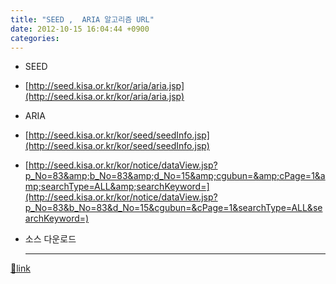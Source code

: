 ```yaml
---
title: "SEED ,  ARIA 알고리즘 URL"
date: 2012-10-15 16:04:44 +0900
categories: 
---
```

  

- SEED
- [http://seed.kisa.or.kr/kor/aria/aria.jsp](http://seed.kisa.or.kr/kor/aria/aria.jsp)

- ARIA
- [http://seed.kisa.or.kr/kor/seed/seedInfo.jsp](http://seed.kisa.or.kr/kor/seed/seedInfo.jsp)
- [http://seed.kisa.or.kr/kor/notice/dataView.jsp?p_No=83&amp;b_No=83&amp;d_No=15&amp;cgubun=&amp;cPage=1&amp;searchType=ALL&amp;searchKeyword=](http://seed.kisa.or.kr/kor/notice/dataView.jsp?p_No=83&b_No=83&d_No=15&cgubun=&cPage=1&searchType=ALL&searchKeyword=)
- 소스 다운로드





  ***
[🔗link](http://www.mins01.com/mh/tech/read/804)